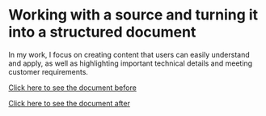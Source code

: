# Working with a source and turning it into a structured document

In my work, I focus on creating content that users can easily understand and apply, as well as highlighting important technical details and meeting customer requirements.

[Click here to see the document before](project-5/docs/text_before.pdf)

[Click here to see the document after](project-5/docs/text_after.pdf)
